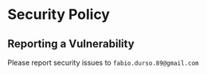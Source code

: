 # Security Policy

## Reporting a Vulnerability

Please report security issues to `fabio.durso.89@gmail.com`